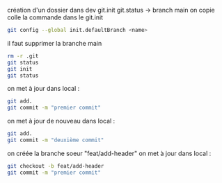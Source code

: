 création d'un dossier dans dev
git.init
git.status -> branch main
on copie colle la commande dans le git.init

```bash
git config --global init.defaultBranch <name>
```
il faut supprimer la branche main
```bash
rm -r .git
git status
git init
git status
```

on met à jour dans local :

```bash
git add. 
git commit -m "premier commit"
```

on met à jour de nouveau dans local :

```bash
git add. 
git commit -m "deuxième commit"
```
on créée la branche soeur "feat/add-header"
on met à jour dans local :

```bash
git checkout -b feat/add-header
git commit -m "premier commit"
```
